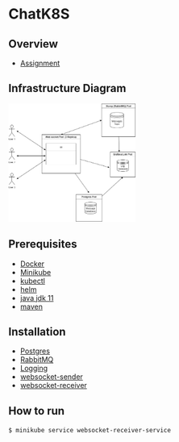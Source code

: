 # ChatK8S

## Overview
* [Assignment](./Exercise.md)

## Infrastructure Diagram

[<img src="Infrastructure.png" width="50%"/>](Infrastructure.png)

## Prerequisites
* [Docker](https://docs.docker.com/desktop/install/windows-install/)
* [Minikube](https://minikube.sigs.k8s.io/docs/start/)
* [kubectl](https://kubernetes.io/docs/tasks/tools/)
* [helm](https://helm.sh/docs/intro/quickstart/)
* [java jdk 11](https://www.azul.com/downloads/?package=jdk#download-openjdk)
* [maven](https://maven.apache.org/download.cgi)

## Installation

* [Postgres](./message/README.md)
* [RabbitMQ](./RabbitMQSetup/README.md)
* [Logging](./grafana/README.md)
* [websocket-sender](./websocket-sender/README.md)
* [websocket-receiver](./websocket-receiver/README.md)

## How to run

```
$ minikube service websocket-receiver-service
```
